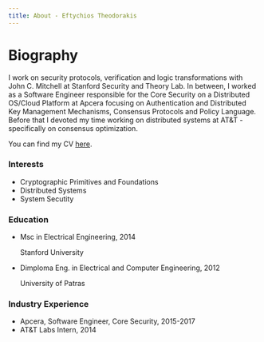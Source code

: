 ```yaml
---
title: About - Eftychios Theodorakis
---
```

<div class="col-sm-7">
<h1 id="biography">Biography</h1>

I work on security protocols, verification and logic transformations with John C. Mitchell at Stanford  Security and Theory Lab. In between, I worked as a Software Engineer responsible for the Core Security on a Distributed OS/Cloud Platform at Apcera focusing on Authentication and Distributed Key Management Mechanisms, Consensus Protocols and Policy Language. Before that I devoted my time working on distributed systems at AT&T - specifically on consensus optimization.

You can find my CV [here](https://eftychis.org/cv/cv.pdf).
</div>



<div class="row">
<div class="col-sm-5">
<h3>Interests</h3>
<ul class="ul-interests">
<li>Cryptographic Primitives and Foundations</li>
<li>Distributed Systems</li>
<li>System Secutity</li>
</ul>
</div>

<div class="col-sm-7">
<h3>Education</h3>
<ul class="ul-edu fa-ul">

<li>
<i class="fa-li fa fa-graduation-cap"></i>
<div class="description">
<p class="course">Msc in Electrical Engineering, 2014</p>
<p class="institution">Stanford University</p>
</div>
</li>

<li>
<i class="fa-li fa fa-graduation-cap"></i>
<div class="description">
<p class="course">Dimploma Eng. in Electrical and Computer Engineering, 2012</p>
<p class="institution">University of Patras</p>
</div>
</li>
</ul>
</div>

<div class="col-sm-5">
<h3>Industry Experience</h3>
<ul class="ul-interests">
<li>Apcera, Software Engineer, Core Security, 2015-2017</li>
<li>AT&T Labs Intern, 2014</li>
</ul>
</div>
</div>
